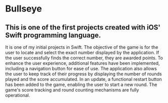 # Bullseye

## This is one of the first projects created with iOS' Swift programming language.
  It is one of my initial projects in Swift. The objective of the game is for the user to locate and select the exact number displayed by the application. If the user successfully finds the correct number, they are awarded points. To enhance the user experience, additional features have been implemented, including a navigation button for ease of use. The application also allows the user to keep track of their progress by displaying the number of rounds played and the score accumulated. In an update, a functional restart button has been added to the game, enabling the user to start a new round. The game's score tracking and round counting mechanisms are fully operational.
